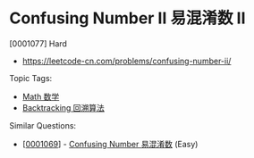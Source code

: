 # Confusing Number II 易混淆数 II

[0001077] Hard

- https://leetcode-cn.com/problems/confusing-number-ii/

Topic Tags:

- [Math 数学](https://leetcode-cn.com/tag/math/)
- [Backtracking 回溯算法](https://leetcode-cn.com/tag/backtracking/)

Similar Questions:

- [[0001069](https://leetcode-cn.com/problems/confusing-number/)] - [Confusing Number 易混淆数](./0001069.confusing-number.md) (Easy)
